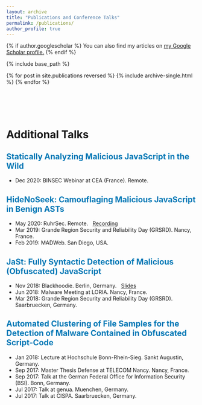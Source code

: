 ```yaml
---
layout: archive
title: "Publications and Conference Talks"
permalink: /publications/
author_profile: true
---
```


{% if author.googlescholar %}
  You can also find my articles on <u><a href="https://scholar.google.com/citations?hl=en&user=NuD8rUoAAAAJ">my Google Scholar profile</a>.</u>
{% endif %}

{% include base_path %}

{% for post in site.publications reversed %}
  {% include archive-single.html %}
{% endfor %}



<style>
  .bottom-one {margin-bottom: 1cm;}
  .bottom-two {margin-bottom: 3cm;}
</style>

<p class="bottom-two">
<h1 class="page__title">Additional Talks</h1>
</p>




## <span style="color:rgb(0, 119, 181)"> Statically Analyzing Malicious JavaScript in the Wild </span>

* Dec 2020: BINSEC Webinar at CEA (France). Remote.


## <span style="color:rgb(0, 119, 181)"> HideNoSeek: Camouflaging Malicious JavaScript in Benign ASTs </span>

* May 2020: RuhrSec. Remote. &nbsp; [Recording](https://www.youtube.com/watch?v=hhyXRRdjbls)
* Mar 2019: Grande Region Security and Reliability Day (GRSRD). Nancy, France.
* Feb 2019: MADWeb. San Diego, USA.


## <span style="color:rgb(0, 119, 181)"> JaSt: Fully Syntactic Detection of Malicious (Obfuscated) JavaScript </span>

* Nov 2018: Blackhoodie. Berlin, Germany. &nbsp; [Slides](https://blackhoodie.re/assets/archive/JaSt_blackhoodie.pdf)
* Jun 2018: Malware Meeting at LORIA. Nancy, France.
* Mar 2018: Grande Region Security and Reliability Day (GRSRD). Saarbruecken, Germany.


## <span style="color:rgb(0, 119, 181)"> Automated Clustering of File Samples for the Detection of Malware Contained in Obfuscated Script-Code </span>

* Jan 2018: Lecture at Hochschule Bonn-Rhein-Sieg. Sankt Augustin, Germany.
* Sep 2017: Master Thesis Defense at TELECOM Nancy. Nancy, France.
* Sep 2017: Talk at the German Federal Office for Information Security (BSI). Bonn, Germany.
* Jul 2017: Talk at genua. Muenchen, Germany.
* Jul 2017: Talk at CISPA. Saarbruecken, Germany.
